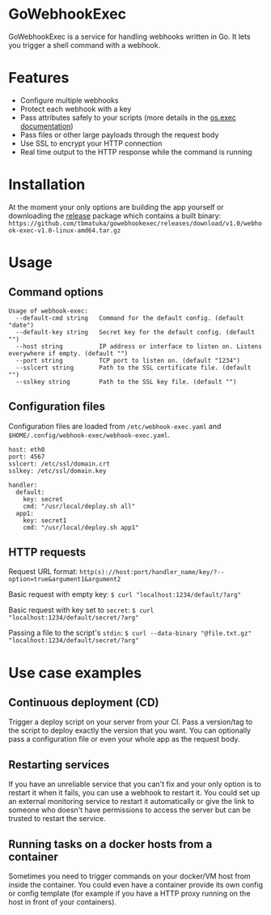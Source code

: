 GoWebhookExec
===============

GoWebhookExec is a service for handling webhooks written in Go. It lets you trigger a shell command with a webhook.

# Features

* Configure multiple webhooks
* Protect each webhook with a key
* Pass attributes safely to your scripts (more details in the [os.exec documentation](https://pkg.go.dev/os/exec))
* Pass files or other large payloads through the request body
* Use SSL to encrypt your HTTP connection
* Real time output to the HTTP response while the command is running

# Installation

At the moment your only options are building the app yourself or downloading the [release](https://github.com/tbmatuka/gowebhookexec/releases/latest) package which contains a built binary:
`https://github.com/tbmatuka/gowebhookexec/releases/download/v1.0/webhook-exec-v1.0-linux-amd64.tar.gz`

# Usage

## Command options

```
Usage of webhook-exec:
  --default-cmd string   Command for the default config. (default "date")
  --default-key string   Secret key for the default config. (default "")
  --host string          IP address or interface to listen on. Listens everywhere if empty. (default "")
  --port string          TCP port to listen on. (default "1234")
  --sslcert string       Path to the SSL certificate file. (default "")
  --sslkey string        Path to the SSL key file. (default "")
```

## Configuration files

Configuration files are loaded from `/etc/webhook-exec.yaml` and `$HOME/.config/webhook-exec/webhook-exec.yaml`.

```
host: eth0
port: 4567
sslcert: /etc/ssl/domain.crt
sslkey: /etc/ssl/domain.key

handler:
  default:
    key: secret
    cmd: "/usr/local/deploy.sh all"
  app1:
    key: secret1
    cmd: "/usr/local/deploy.sh app1"
```

## HTTP requests

Request URL format:
`http(s)://host:port/handler_name/key/?--option=true&argument1&argument2`

Basic request with empty key:
`$ curl "localhost:1234/default/?arg"`

Basic request with key set to `secret`:
`$ curl "localhost:1234/default/secret/?arg"`

Passing a file to the script's `stdin`:
`$ curl --data-binary "@file.txt.gz" "localhost:1234/default/secret/?arg"`

# Use case examples

## Continuous deployment (CD)

Trigger a deploy script on your server from your CI. Pass a version/tag to the script to deploy exactly the version that you want. You can optionally pass a configuration file or even your whole app as the request body.

## Restarting services

If you have an unreliable service that you can't fix and your only option is to restart it when it fails, you can use a webhook to restart it. You could set up an external monitoring service to restart it automatically or give the link to someone who doesn't have permissions to access the server but can be trusted to restart the service.

## Running tasks on a docker hosts from a container

Sometimes you need to trigger commands on your docker/VM host from inside the container. You could even have a container provide its own config or config template (for example if you have a HTTP proxy running on the host in front of your containers).
